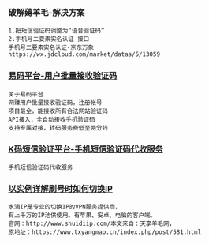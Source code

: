 ### 破解薅羊毛-解决方案
```
1.把短信验证码调整为“语音验证码”
2.手机号二要素实名认证 接口
手机号二要素实名认证-京东万象
https://wx.jdcloud.com/market/datas/5/13059
```

### [易码平台-用户批量接收验证码](http://www.51ym.me/)
```
关于易码平台
网赚用户批量接收验证码，注册帐号
项目最全，能接收所有合法网站验证码
API接入，全自动接收手机验证码
支持专属对接，转码服务费低至两分钱
```
### [K码短信验证平台-手机短信验证码代收服务](http://www.fxhyd.cn/)
```
手机短信验证码代收服务
```

### [以实例详解刷号时如何切换IP](https://www.txyangmao.cn/index.php/post/581.html)

```
水滴IP是专业的切换IP的VPN服务提供商，
有上千万的IP池供使用。有苹果、安卓、电脑的客户端。
官网：http://www.shuidiip.com/本文来自：天享羊毛网，
原地址：https://www.txyangmao.cn/index.php/post/581.html
```